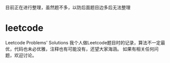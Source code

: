 目前正在进行整理，虽然题不多，以防后面题目边多后无法整理
# leetcode
Leetcode Problems' Solutions
我个人做Leetcode题目时的记录，算法不一定最优，代码也未必优雅，注释也有可能没有，还望大家海涵。
如果有相关任何问题，欢迎讨论。
